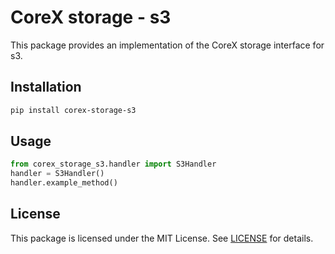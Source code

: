 # CoreX storage - s3

This package provides an implementation of the CoreX storage interface for s3.

## Installation
~~~bash
pip install corex-storage-s3
~~~

## Usage
~~~python
from corex_storage_s3.handler import S3Handler
handler = S3Handler()
handler.example_method()
~~~

## License
This package is licensed under the MIT License. See [LICENSE](../LICENSE) for details.
